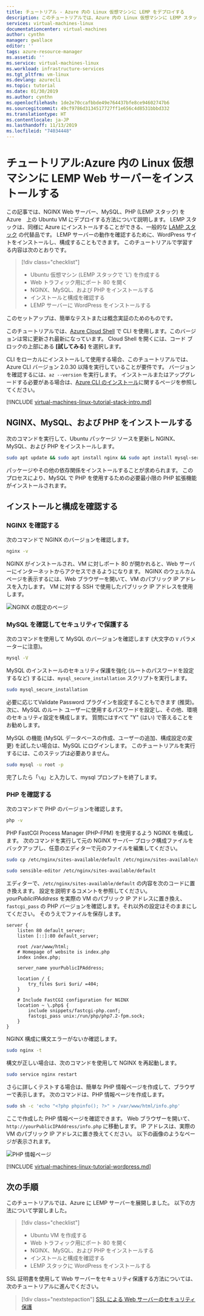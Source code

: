 ```yaml
---
title: チュートリアル - Azure 内の Linux 仮想マシンに LEMP をデプロイする
description: このチュートリアルでは、Azure 内の Linux 仮想マシンに LEMP スタックをインストールする方法について説明します
services: virtual-machines-linux
documentationcenter: virtual-machines
author: cynthn
manager: gwallace
editor: ''
tags: azure-resource-manager
ms.assetid: ''
ms.service: virtual-machines-linux
ms.workload: infrastructure-services
ms.tgt_pltfrm: vm-linux
ms.devlang: azurecli
ms.topic: tutorial
ms.date: 01/30/2019
ms.author: cynthn
ms.openlocfilehash: 1de2e70ccafbbde49e764437bfe8ce94602747b6
ms.sourcegitcommit: 49cf9786d3134517727ff1e656c4d8531bbbd332
ms.translationtype: HT
ms.contentlocale: ja-JP
ms.lasthandoff: 11/13/2019
ms.locfileid: "74034448"
---
```

# <a name="tutorial-install-a-lemp-web-server-on-a-linux-virtual-machine-in-azure"></a>チュートリアル:Azure 内の Linux 仮想マシンに LEMP Web サーバーをインストールする

この記事では、NGINX Web サーバー、MySQL、PHP (LEMP スタック) を Azure　上の Ubuntu VM にデプロイする方法について説明します。 LEMP スタックは、同様に Azure にインストールすることができる、一般的な [LAMP スタック](tutorial-lamp-stack.md) の代替品です。 LEMP サーバーの動作を確認するために、WordPress サイトをインストールし、構成することもできます。 このチュートリアルで学習する内容は次のとおりです。

> [!div class="checklist"]
> * Ubuntu 仮想マシン (LEMP スタックで 'L') を作成する
> * Web トラフィック用にポート 80 を開く
> * NGINX、MySQL、および PHP をインストールする
> * インストールと構成を確認する
> * LEMP サーバーに WordPress をインストールする

このセットアップは、簡単なテストまたは概念実証のためのものです。

このチュートリアルでは、[Azure Cloud Shell](https://docs.microsoft.com/azure/cloud-shell/overview) で CLI を使用します。このバージョンは常に更新され最新になっています。 Cloud Shell を開くには、コード ブロックの上部にある **[試してみる]** を選択します。

CLI をローカルにインストールして使用する場合、このチュートリアルでは、Azure CLI バージョン 2.0.30 以降を実行していることが要件です。 バージョンを確認するには、`az --version` を実行します。 インストールまたはアップグレードする必要がある場合は、[Azure CLI のインストール]( /cli/azure/install-azure-cli)に関するページを参照してください。

[!INCLUDE [virtual-machines-linux-tutorial-stack-intro.md](../../../includes/virtual-machines-linux-tutorial-stack-intro.md)]

## <a name="install-nginx-mysql-and-php"></a>NGINX、MySQL、および PHP をインストールする

次のコマンドを実行して、Ubuntu パッケージ ソースを更新し NGINX、MySQL、および PHP をインストールします。 

```bash
sudo apt update && sudo apt install nginx && sudo apt install mysql-server php-mysql php-fpm
```

パッケージやその他の依存関係をインストールすることが求められます。 このプロセスにより、MySQL で PHP を使用するための必要最小限の PHP 拡張機能がインストールされます。  

## <a name="verify-installation-and-configuration"></a>インストールと構成を確認する


### <a name="verify-nginx"></a>NGINX を確認する

次のコマンドで NGINX のバージョンを確認します。
```bash
nginx -v
```

NGINX がインストールされ、VM に対しポート 80 が開かれると、Web サーバーにインターネットからアクセスできるようになります。 NGINX のウェルカム ページを表示するには、Web ブラウザーを開いて、VM のパブリック IP アドレスを入力します。 VM に対する SSH で使用したパブリック IP アドレスを使用します。

![NGINX の既定のページ][3]


### <a name="verify-and-secure-mysql"></a>MySQL を確認してセキュリティで保護する

次のコマンドを使用して MySQL のバージョンを確認します (大文字の `V` パラメーターに注意)。

```bash
mysql -V
```

MySQL のインストールのセキュリティ保護を強化 (ルートのパスワードを設定するなど) するには、`mysql_secure_installation` スクリプトを実行します。 

```bash
sudo mysql_secure_installation
```

必要に応じてValidate Password プラグインを設定することもできます (推奨)。 次に、MySQL のルート ユーザーに使用するパスワードを設定し、その他、環境のセキュリティ設定を構成します。 質問にはすべて "Y" (はい) で答えることをお勧めします。

MySQL の機能 (MySQL データベースの作成、ユーザーの追加、構成設定の変更) を試したい場合は、MySQL にログインします。 このチュートリアルを実行するには、このステップは必要ありません。 


```bash
sudo mysql -u root -p
```

完了したら「`\q`」と入力して、mysql プロンプトを終了します。

### <a name="verify-php"></a>PHP を確認する

次のコマンドで PHP のバージョンを確認します。

```bash
php -v
```

PHP FastCGI Process Manager (PHP-FPM) を使用するよう NGINX を構成します。 次のコマンドを実行して元の NGINX サーバー ブロック構成ファイルをバックアップし、任意のエディターで元のファイルを編集してください。

```bash
sudo cp /etc/nginx/sites-available/default /etc/nginx/sites-available/default_backup

sudo sensible-editor /etc/nginx/sites-available/default
```

エディターで、`/etc/nginx/sites-available/default` の内容を次のコードに置き換えます。 設定を説明するコメントを参照してください。 *yourPublicIPAddress* を実際の VM のパブリック IP アドレスに置き換え、`fastcgi_pass` の PHP バージョンを確認します。それ以外の設定はそのままにしてください。 そのうえでファイルを保存します。

```
server {
    listen 80 default_server;
    listen [::]:80 default_server;

    root /var/www/html;
    # Homepage of website is index.php
    index index.php;

    server_name yourPublicIPAddress;

    location / {
        try_files $uri $uri/ =404;
    }

    # Include FastCGI configuration for NGINX
    location ~ \.php$ {
        include snippets/fastcgi-php.conf;
        fastcgi_pass unix:/run/php/php7.2-fpm.sock;
    }
}
```

NGINX 構成に構文エラーがないか確認します。

```bash
sudo nginx -t
```

構文が正しい場合は、次のコマンドを使用して NGINX を再起動します。

```bash
sudo service nginx restart
```

さらに詳しくテストする場合は、簡単な PHP 情報ページを作成して、ブラウザーで表示します。 次のコマンドは、PHP 情報ページを作成します。

```bash
sudo sh -c 'echo "<?php phpinfo(); ?>" > /var/www/html/info.php'
```



ここで作成した PHP 情報ページを確認できます。 Web ブラウザーを開いて､`http://yourPublicIPAddress/info.php` に移動します。 IP アドレスは、実際の VM のパブリック IP アドレスに置き換えてください。 以下の画像のようなページが表示されます。

![PHP 情報ページ][2]


[!INCLUDE [virtual-machines-linux-tutorial-wordpress.md](../../../includes/virtual-machines-linux-tutorial-wordpress.md)]

## <a name="next-steps"></a>次の手順

このチュートリアルでは、Azure に LEMP サーバーを展開しました。 以下の方法について学習しました。

> [!div class="checklist"]
> * Ubuntu VM を作成する
> * Web トラフィック用にポート 80 を開く
> * NGINX、MySQL、および PHP をインストールする
> * インストールと構成を確認する
> * LEMP スタックに WordPress をインストールする

SSL 証明書を使用して Web サーバーをセキュリティ保護する方法については、次のチュートリアルに進んでください。

> [!div class="nextstepaction"]
> [SSL による Web サーバーのセキュリティ保護](tutorial-secure-web-server.md)

[2]: ./media/tutorial-lemp-stack/phpsuccesspage.png
[3]: ./media/tutorial-lemp-stack/nginx.png
